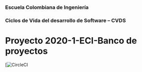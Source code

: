 ### Escuela Colombiana de Ingeniería
### Ciclos de Vida del desarrollo de Software – CVDS

# Proyecto 2020-1-ECI-Banco de proyectos

[![CircleCI](https://circleci.com/gh/DDRBernal/2020-1-PROYCVDS-DavidOtalora-AlanMarin)
